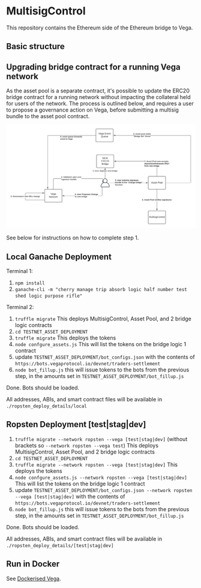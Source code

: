 # MultisigControl
This repository contains the Ethereum side of the Ethereum bridge to Vega.

## Basic structure


## Upgrading bridge contract for a running Vega network

As the asset pool is a separate contract, it's possible to update the ERC20 bridge contract for a running network without impacting the collateral held for users of the network. The process is outlined below, and requires a user to propose a governance action on Vega, before submitting a multisig bundle to the asset pool contract.

![Upgrade process](./docs/diagram-upgrade-process.png)

See below for instructions on how to complete step 1.

## Local Ganache Deployment
Terminal 1:

1. `npm install`
1. `ganache-cli -m "cherry manage trip absorb logic half number test shed logic purpose rifle"`


Terminal 2:

1. `truffle migrate` This deploys MultisigControl, Asset Pool, and 2 bridge logic contracts
1. `cd TESTNET_ASSET_DEPLOYMENT`
1. `truffle migrate` This deploys the tokens
1. `node confgure_assets.js` This will list the tokens on the bridge logic 1 contract
1. update `TESTNET_ASSET_DEPLOYMENT/bot_configs.json` with the contents of `https://bots.vegaprotocol.io/devnet/traders-settlement`
1. `node bot_fillup.js` this will issue tokens to the bots from the previous step, in the amounts set in `TESTNET_ASSET_DEPLOYMENT/bot_fillup.js` 

Done. Bots should be loaded.

All addresses, ABIs, and smart contract files will be available in `./ropsten_deploy_details/local` 

## Ropsten Deployment [test|stag|dev]


1. `truffle migrate --network ropsten --vega [test|stag|dev]` (without brackets so `--network ropsten --vega test`) This deploys MultisigControl, Asset Pool, and 2 bridge logic contracts
1. `cd TESTNET_ASSET_DEPLOYMENT`
1. `truffle migrate --network ropsten --vega [test|stag|dev]` This deploys the tokens
1. `node confgure_assets.js --network ropsten --vega [test|stag|dev]` This will list the tokens on the bridge logic 1 contract
1. update `TESTNET_ASSET_DEPLOYMENT/bot_configs.json --network ropsten --vega [test|stag|dev]` with the contents of `https://bots.vegaprotocol.io/devnet/traders-settlement`
1. `node bot_fillup.js` this will issue tokens to the bots from the previous step, in the amounts set in `TESTNET_ASSET_DEPLOYMENT/bot_fillup.js` 

Done. Bots should be loaded.

All addresses, ABIs, and smart contract files will be available in `./ropsten_deploy_details/[test|stag|dev]`

## Run in Docker

See [Dockerised Vega](https://github.com/vegaprotocol/devops-infra/blob/master/doc/dockerisedvega.md).
